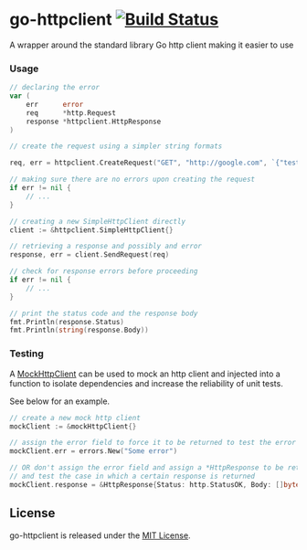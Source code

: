 go-httpclient [![Build Status](https://travis-ci.org/wchan2/go-httpclient.png?branch=master)](https://travis-ci.org/wchan2/go-httpclient)
====

A wrapper around the standard library Go http client making it easier to use

### Usage

```go
// declaring the error
var (
	err      error
	req      *http.Request
	response *httpclient.HttpResponse
)

// create the request using a simpler string formats

req, err = httpclient.CreateRequest("GET", "http://google.com", `{"test": "test"}`)

// making sure there are no errors upon creating the request
if err != nil {
	// ...
}

// creating a new SimpleHttpClient directly
client := &httpclient.SimpleHttpClient{}

// retrieving a response and possibly and error
response, err = client.SendRequest(req)

// check for response errors before proceeding
if err != nil {
	// ...
}

// print the status code and the response body
fmt.Println(response.Status)
fmt.Println(string(response.Body))
```

### Testing

A [MockHttpClient](https://gist.github.com/wchan2/92084704799b087d488f) can be used to mock an http client and injected into a function to isolate dependencies and increase the reliability of unit tests.

See below for an example.

```go
// create a new mock http client
mockClient := &mockHttpClient{}

// assign the error field to force it to be returned to test the error functionality
mockClient.err = errors.New("Some error")

// OR don't assign the error field and assign a *HttpResponse to be returned
// and test the case in which a certain response is returned
mockClient.response = &HttpResponse{Status: http.StatusOK, Body: []byte(`{"test": "test"}`)}
```

## License

go-httpclient is released under the [MIT License](http://www.opensource.org/licenses/MIT).